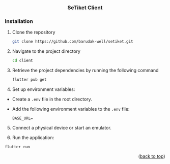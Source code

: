 <a name="readme-top"></a>

<div align="center">
  <h3 align="center">SeTiket Client</h3>
</div>

### Installation

1. Clone the repository
   ```sh
   git clone https://github.com/barudak-well/setiket.git
   ```
2. Navigate to the project directory
   ```sh
   cd client
   ```
3. Retrieve the project dependencies by running the following command
   ```sh
   flutter pub get
   ```
4. Set up environment variables:

- Create a `.env` file in the root directory.
- Add the following environment variables to the `.env` file:

  ```
  BASE_URL=
  ```

5. Connect a physical device or start an emulator.

6. Run the application:

```
flutter run
```

<p align="right">(<a href="#readme-top">back to top</a>)</p>
